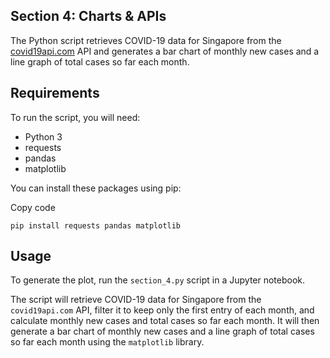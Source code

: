 ## Section 4: Charts & APIs

The Python script retrieves COVID-19 data for Singapore from the [covid19api.com](https://covid19api.com/) API and generates a bar chart of monthly new cases and a line graph of total cases so far each month.

## Requirements

To run the script, you will need:

- Python 3
- requests
- pandas
- matplotlib

You can install these packages using pip:

Copy code

`pip install requests pandas matplotlib`

## Usage

To generate the plot, run the `section_4.py` script in a Jupyter notebook.

The script will retrieve COVID-19 data for Singapore from the `covid19api.com` API, filter it to keep only the first entry of each month, and calculate monthly new cases and total cases so far each month. It will then generate a bar chart of monthly new cases and a line graph of total cases so far each month using the `matplotlib` library.
